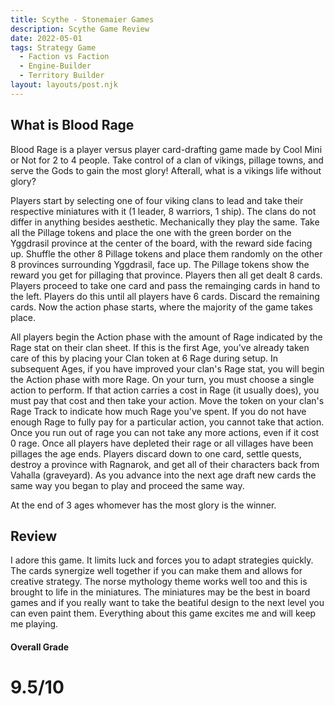 ```yaml
---
title: Scythe - Stonemaier Games 
description: Scythe Game Review 
date: 2022-05-01
tags: Strategy Game
  - Faction vs Faction
  - Engine-Builder 
  - Territory Builder
layout: layouts/post.njk
---
```


## What is Blood Rage
Blood Rage is a player versus player card-drafting game made by Cool Mini or Not for 2 to 4 people. Take control of a clan of vikings, pillage towns, and serve the Gods to gain the most glory! Afterall, what is a vikings life without glory?

Players start by selecting one of four viking clans to lead and take their respective miniatures with it (1 leader, 8 warriors, 1 ship). The clans do not differ in anything besides aesthetic. Mechanically they play the same. Take all the Pillage tokens and place the one with the green border on the Yggdrasil province at the center of the board, with the reward side facing up. Shuffle the other 8 Pillage tokens and place them randomly on the other 8 provinces surrounding Yggdrasil, face up. The Pillage tokens show the reward you get for pillaging that province. Players then all get dealt 8 cards. Players proceed to take one card and pass the remainging cards in hand to the left. Players do this until all players have 6 cards. Discard the remaining cards. Now the action phase starts, where the majority of the game takes place. 

All players begin the Action phase with the amount of Rage indicated by the Rage stat on their clan sheet. If this is the first Age, you've already taken care of this by placing your Clan token at 6 Rage during setup. In subsequent Ages, if you have improved your clan's Rage stat, you will begin the Action phase with more Rage.
On your turn, you must choose a single action to perform. If that action carries a cost in Rage (it usually does), you must pay that cost and then take your action. Move the token on your clan's Rage Track to indicate how much Rage you've spent. If you do not have enough Rage to fully pay for a particular action, you cannot take that action. Once you run out of rage you can not take any more actions, even if it cost 0 rage. Once all players have depleted their rage or all villages have been pillages the age ends. Players discard down to one card, settle quests, destroy a province with Ragnarok, and get all of their characters back from Vahalla (graveyard). As you advance into the next age draft new cards the same way you began to play and proceed the same way. 

At the end of 3 ages whomever has the most glory is the winner. 

## Review 
I adore this game. It limits luck and forces you to adapt strategies quickly. The cards synergize well together if you can make them and allows for creative strategy. The norse mythology theme works well too and this is brought to life in the miniatures. The miniatures may be the best in board games and if you really want to take the beatiful design to the next level you can even paint them. Everything about this game excites me and will keep me playing. 

#### Overall Grade 
# 9.5/10
